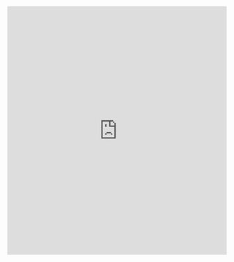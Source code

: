 <p><iframe allowfullscreen width="100%" height="569" class="google-slides-iframe" frameborder="0" scrolling="no" src="https://docs.google.com/presentation/d/e/2PACX-1vRQmOGt0qhlIEp1uI8ofTaIws8NPafcm93secPZ6JrjbYCQJiNMYj_S5fIp0v2mdF6J_0DmcAeAKU5g/embed?start=false&amp;loop=false&amp;delayms=3000"></iframe></p>